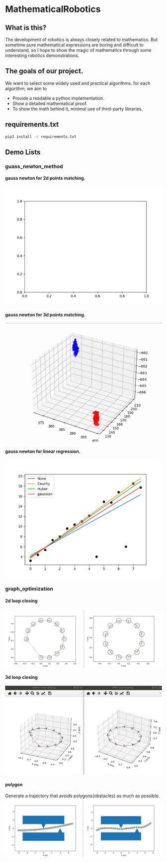 # MathematicalRobotics

## What is this?
The development of robotics is always closely related to mathematics. But sometime pure mathematical expressions are boring and difficult to understand, so I hope to show the magic of mathematics through some interesting robotics demonstrations.


## The goals of our project.
We want to select some widely used and practical algorithms. for each algorithm, we aim to 
* Provide a readable a python implementation.
* Show a detailed mathematical proof.
* To show the math behind it, minimal use of third-party libraries. 

## requirements.txt 

```bash
pip3 install -r requirements.txt
```

## Demo Lists

### guass_newton_method
#### gauss newton for 2d points matching.
![demo2d](./imgs/demo2d.gif)
#### gauss newton for 3d points matching.
![demo3d](./imgs/demo3d.gif)
#### gauss newton for linear regression.
![demo_line](./imgs/demo_line.png)

### graph_optimization
#### 2d loop closing
![demo_pose2d_graph](./imgs/demo_pose2d_graph.gif)
#### 3d loop closing
![demo_pose3d_graph](./imgs/demo_pose3d_graph.gif)
#### polygon
Generate a trajectory that avoids polygons(obstacles) as much as possible.  
![demo_polygon](./imgs/demo_polygon.gif)

